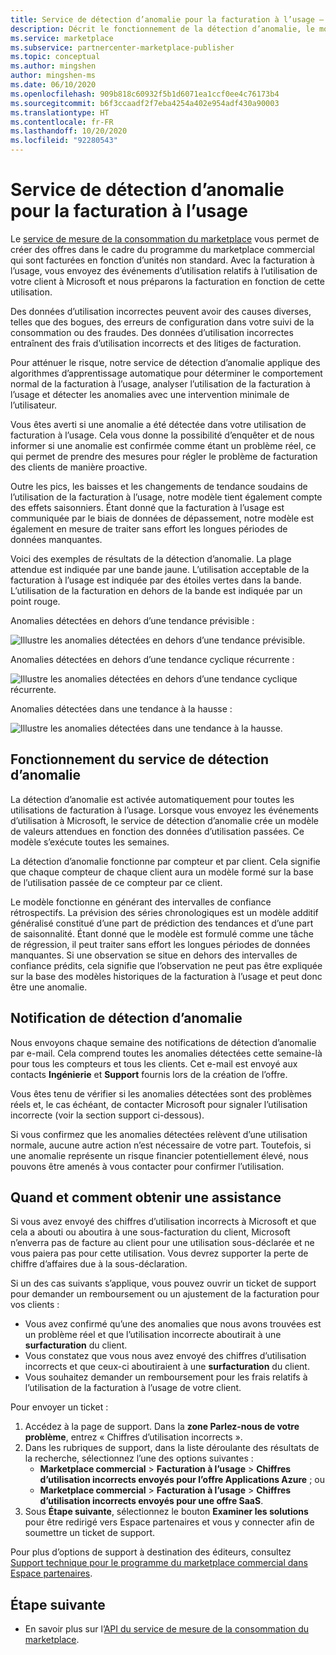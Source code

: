 ```yaml
---
title: Service de détection d’anomalie pour la facturation à l’usage – Place de marché Microsoft Azure
description: Décrit le fonctionnement de la détection d’anomalie, le moment où les notifications sont envoyées et ce qu’il faut en faire, ainsi que les options de support.
ms.service: marketplace
ms.subservice: partnercenter-marketplace-publisher
ms.topic: conceptual
ms.author: mingshen
author: mingshen-ms
ms.date: 06/10/2020
ms.openlocfilehash: 909b818c60932f5b1d6071ea1ccf0ee4c76173b4
ms.sourcegitcommit: b6f3ccaadf2f7eba4254a402e954adf430a90003
ms.translationtype: HT
ms.contentlocale: fr-FR
ms.lasthandoff: 10/20/2020
ms.locfileid: "92280543"
---
```

# <a name="anomaly-detection-service-for-metered-billing"></a>Service de détection d’anomalie pour la facturation à l’usage

Le [service de mesure de la consommation du marketplace](marketplace-metering-service-apis-faq.md) vous permet de créer des offres dans le cadre du programme du marketplace commercial qui sont facturées en fonction d’unités non standard. Avec la facturation à l’usage, vous envoyez des événements d’utilisation relatifs à l’utilisation de votre client à Microsoft et nous préparons la facturation en fonction de cette utilisation.

Des données d’utilisation incorrectes peuvent avoir des causes diverses, telles que des bogues, des erreurs de configuration dans votre suivi de la consommation ou des fraudes. Des données d’utilisation incorrectes entraînent des frais d’utilisation incorrects et des litiges de facturation.

Pour atténuer le risque, notre service de détection d’anomalie applique des algorithmes d’apprentissage automatique pour déterminer le comportement normal de la facturation à l’usage, analyser l’utilisation de la facturation à l’usage et détecter les anomalies avec une intervention minimale de l’utilisateur.

Vous êtes averti si une anomalie a été détectée dans votre utilisation de facturation à l’usage. Cela vous donne la possibilité d’enquêter et de nous informer si une anomalie est confirmée comme étant un problème réel, ce qui permet de prendre des mesures pour régler le problème de facturation des clients de manière proactive.

Outre les pics, les baisses et les changements de tendance soudains de l’utilisation de la facturation à l’usage, notre modèle tient également compte des effets saisonniers. Étant donné que la facturation à l’usage est communiquée par le biais de données de dépassement, notre modèle est également en mesure de traiter sans effort les longues périodes de données manquantes.

Voici des exemples de résultats de la détection d’anomalie. La plage attendue est indiquée par une bande jaune. L’utilisation acceptable de la facturation à l’usage est indiquée par des étoiles vertes dans la bande. L’utilisation de la facturation en dehors de la bande est indiquée par un point rouge.  

Anomalies détectées en dehors d’une tendance prévisible :

![Illustre les anomalies détectées en dehors d’une tendance prévisible.](media/anomaly-1.png)

Anomalies détectées en dehors d’une tendance cyclique récurrente :

![Illustre les anomalies détectées en dehors d’une tendance cyclique récurrente.](media/anomaly-2.png)

Anomalies détectées dans une tendance à la hausse :

![Illustre les anomalies détectées dans une tendance à la hausse.](media/anomaly-3.png)

## <a name="how-anomaly-detection-service-works"></a>Fonctionnement du service de détection d’anomalie

La détection d’anomalie est activée automatiquement pour toutes les utilisations de facturation à l’usage. Lorsque vous envoyez les événements d’utilisation à Microsoft, le service de détection d’anomalie crée un modèle de valeurs attendues en fonction des données d’utilisation passées. Ce modèle s’exécute toutes les semaines.

La détection d’anomalie fonctionne par compteur et par client. Cela signifie que chaque compteur de chaque client aura un modèle formé sur la base de l’utilisation passée de ce compteur par ce client.

Le modèle fonctionne en générant des intervalles de confiance rétrospectifs. La prévision des séries chronologiques est un modèle additif généralisé constitué d’une part de prédiction des tendances et d’une part de saisonnalité. Étant donné que le modèle est formulé comme une tâche de régression, il peut traiter sans effort les longues périodes de données manquantes. Si une observation se situe en dehors des intervalles de confiance prédits, cela signifie que l’observation ne peut pas être expliquée sur la base des modèles historiques de la facturation à l’usage et peut donc être une anomalie.

## <a name="anomaly-detection-notification"></a>Notification de détection d’anomalie

Nous envoyons chaque semaine des notifications de détection d’anomalie par e-mail. Cela comprend toutes les anomalies détectées cette semaine-là pour tous les compteurs et tous les clients. Cet e-mail est envoyé aux contacts **Ingénierie** et **Support** fournis lors de la création de l’offre.

Vous êtes tenu de vérifier si les anomalies détectées sont des problèmes réels et, le cas échéant, de contacter Microsoft pour signaler l’utilisation incorrecte (voir la section support ci-dessous).

Si vous confirmez que les anomalies détectées relèvent d’une utilisation normale, aucune autre action n’est nécessaire de votre part. Toutefois, si une anomalie représente un risque financier potentiellement élevé, nous pouvons être amenés à vous contacter pour confirmer l’utilisation.  

## <a name="when-and-how-to-get-support"></a>Quand et comment obtenir une assistance

Si vous avez envoyé des chiffres d’utilisation incorrects à Microsoft et que cela a abouti ou aboutira à une sous-facturation du client, Microsoft n’enverra pas de facture au client pour une utilisation sous-déclarée et ne vous paiera pas pour cette utilisation. Vous devrez supporter la perte de chiffre d’affaires due à la sous-déclaration.

Si un des cas suivants s’applique, vous pouvez ouvrir un ticket de support pour demander un remboursement ou un ajustement de la facturation pour vos clients :

- Vous avez confirmé qu’une des anomalies que nous avons trouvées est un problème réel et que l’utilisation incorrecte aboutirait à une **surfacturation** du client.
- Vous constatez que vous nous avez envoyé des chiffres d’utilisation incorrects et que ceux-ci aboutiraient à une **surfacturation** du client.
- Vous souhaitez demander un remboursement pour les frais relatifs à l’utilisation de la facturation à l’usage de votre client.

Pour envoyer un ticket :

1. Accédez à la page de support. Dans la **zone Parlez-nous de votre problème**, entrez « Chiffres d’utilisation incorrects ».
2. Dans les rubriques de support, dans la liste déroulante des résultats de la recherche, sélectionnez l’une des options suivantes :
    - **Marketplace commercial** > **Facturation à l’usage** > **Chiffres d’utilisation incorrects envoyés pour l’offre Applications Azure** ; ou
    - **Marketplace commercial** > **Facturation à l’usage** > **Chiffres d’utilisation incorrects envoyés pour une offre SaaS**.
3. Sous **Étape suivante**, sélectionnez le bouton **Examiner les solutions** pour être redirigé vers Espace partenaires et vous y connecter afin de soumettre un ticket de support.

Pour plus d’options de support à destination des éditeurs, consultez [Support technique pour le programme du marketplace commercial dans Espace partenaires](../support.md).

## <a name="next-step"></a>Étape suivante

- En savoir plus sur l’[API du service de mesure de la consommation du marketplace](marketplace-metering-service-apis.md).
